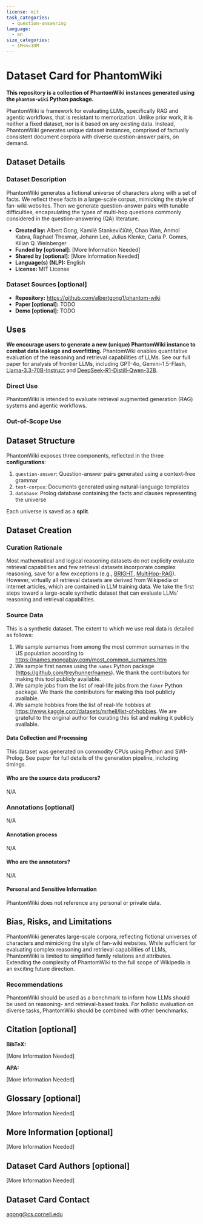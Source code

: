 ```yaml
---
license: mit
task_categories:
  - question-answering
language:
  - en
size_categories:
  - 1M<n<10M
---
```


# Dataset Card for PhantomWiki

**This repository is a collection of PhantomWiki instances generated using the `phantom-wiki` Python package.**

PhantomWiki is framework for evaluating LLMs, specifically RAG and agentic workflows, that is resistant to memorization.
Unlike prior work, it is neither a fixed dataset, nor is it based on any existing data.
Instead, PhantomWiki generates unique dataset instances, comprised of factually consistent document corpora with diverse question-answer pairs, on demand.

## Dataset Details

### Dataset Description

PhantomWiki generates a fictional universe of characters along with a set of facts.
We reflect these facts in a large-scale corpus, mimicking the style of fan-wiki websites.
Then we generate question-answer pairs with tunable difficulties, encapsulating the types of multi-hop questions commonly considered in the question-answering (QA) literature.

- **Created by:** Albert Gong, Kamilė Stankevičiūtė, Chao Wan, Anmol Kabra, Raphael Thesmar, Johann Lee, Julius Klenke, Carla P. Gomes, Kilian Q. Weinberger
- **Funded by \[optional\]:** \[More Information Needed\]
- **Shared by \[optional\]:** \[More Information Needed\]
- **Language(s) (NLP):** English
- **License:** MIT License

### Dataset Sources \[optional\]

<!-- Provide the basic links for the dataset. -->

- **Repository:** https://github.com/albertgong1/phantom-wiki
- **Paper \[optional\]:** TODO
- **Demo \[optional\]:** TODO

## Uses

**We encourage users to generate a new (unique) PhantomWiki instance to combat data leakage and overfitting.**
PhantomWiki enables quantitative evaluation of the reasoning and retrieval capabilities of LLMs. See our full paper for analysis of frontier LLMs, including GPT-4o, Gemini-1.5-Flash, [Llama-3.3-70B-Instruct](https://huggingface.co/meta-llama/Llama-3.3-70B-Instruct) and [DeepSeek-R1-Distill-Qwen-32B](https://huggingface.co/deepseek-ai/DeepSeek-R1-Distill-Qwen-32B).

### Direct Use

PhantomWiki is intended to evaluate retrieval augmented generation (RAG) systems and agentic workflows.

### Out-of-Scope Use

<!-- This section addresses misuse, malicious use, and uses that the dataset will not work well for. -->

## Dataset Structure

PhantomWiki exposes three components, reflected in the three **configurations**:

1. `question-answer`: Question-answer pairs generated using a context-free grammar
2. `text-corpus`: Documents generated using natural-language templates
3. `database`: Prolog database containing the facts and clauses representing the universe

Each universe is saved as a **split**.

## Dataset Creation

### Curation Rationale

Most mathematical and logical reasoning datasets do not explicity evaluate retrieval capabilities and
few retrieval datasets incorporate complex reasoning, save for a few exceptions (e.g., [BRIGHT](https://huggingface.co/datasets/xlangai/BRIGHT), [MultiHop-RAG](https://huggingface.co/datasets/yixuantt/MultiHopRAG)).
However, virtually all retrieval datasets are derived from Wikipedia or internet articles, which are contained in LLM training data.
We take the first steps toward a large-scale synthetic dataset that can evaluate LLMs' reasoning and retrieval capabilities.

### Source Data

This is a synthetic dataset. The extent to which we use real data is detailed as follows:

1. We sample surnames from among the most common surnames in the US population according to https://names.mongabay.com/most_common_surnames.htm
2. We sample first names using the `names` Python package (https://github.com/treyhunner/names). We thank the contributors for making this tool publicly available.
3. We sample jobs from the list of real-life jobs from the `faker` Python package. We thank the contributors for making this tool publicly available.
4. We sample hobbies from the list of real-life hobbies at https://www.kaggle.com/datasets/mrhell/list-of-hobbies. We are grateful to the original author for curating this list and making it publicly available.

#### Data Collection and Processing

This dataset was generated on commodity CPUs using Python and SWI-Prolog. See paper for full details of the generation pipeline, including timings.

#### Who are the source data producers?

<!-- This section describes the people or systems who originally created the data. It should also include self-reported demographic or identity information for the source data creators if this information is available. -->

N/A

### Annotations \[optional\]

<!-- If the dataset contains annotations which are not part of the initial data collection, use this section to describe them. -->

N/A

#### Annotation process

<!-- This section describes the annotation process such as annotation tools used in the process, the amount of data annotated, annotation guidelines provided to the annotators, interannotator statistics, annotation validation, etc. -->

N/A

#### Who are the annotators?

<!-- This section describes the people or systems who created the annotations. -->

N/A

#### Personal and Sensitive Information

<!-- State whether the dataset contains data that might be considered personal, sensitive, or private (e.g., data that reveals addresses, uniquely identifiable names or aliases, racial or ethnic origins, sexual orientations, religious beliefs, political opinions, financial or health data, etc.). If efforts were made to anonymize the data, describe the anonymization process. -->

PhantomWiki does not reference any personal or private data.

## Bias, Risks, and Limitations

<!-- This section is meant to convey both technical and sociotechnical limitations. -->

PhantomWiki generates large-scale corpora, reflecting fictional universes of characters and mimicking the style of fan-wiki websites. While sufficient for evaluating complex reasoning and retrieval capabilities of LLMs, PhantomWiki is limited to simplified family relations and attributes. Extending the complexity of PhantomWiki to the full scope of Wikipedia is an exciting future direction.

### Recommendations

<!-- This section is meant to convey recommendations with respect to the bias, risk, and technical limitations. -->

PhantomWiki should be used as a benchmark to inform how LLMs should be used on reasoning- and retrieval-based tasks. For holistic evaluation on diverse tasks, PhantomWiki should be combined with other benchmarks.

## Citation \[optional\]

<!-- If there is a paper or blog post introducing the dataset, the APA and Bibtex information for that should go in this section. -->

**BibTeX:**

\[More Information Needed\]

**APA:**

\[More Information Needed\]

## Glossary \[optional\]

<!-- If relevant, include terms and calculations in this section that can help readers understand the dataset or dataset card. -->

\[More Information Needed\]

## More Information \[optional\]

\[More Information Needed\]

## Dataset Card Authors \[optional\]

\[More Information Needed\]

## Dataset Card Contact

agong@cs.cornell.edu
